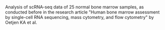 Analysis of scRNA-seq data of 25 normal bone marrow samples, as conducted before
in the research article "Human bone marrow assessment by single-cell RNA 
sequencing, mass cytometry, and flow cytometry" by Oetjen KA et al. 